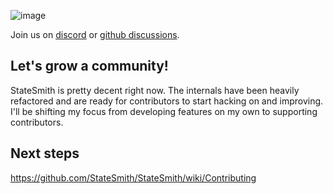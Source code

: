 ![image](https://user-images.githubusercontent.com/274012/218209851-c904835e-0989-40ce-8868-4f1ac964cbe8.png)

Join us on [discord](https://discord.com/channels/1056394875278462996/1056394875278462999) or [github discussions](https://github.com/StateSmith/StateSmith/discussions).

## Let's grow a community!
StateSmith is pretty decent right now. The internals have been heavily refactored and are ready for contributors to start hacking on and improving.  I'll be shifting my focus from developing features on my own to supporting contributors.

## Next steps
https://github.com/StateSmith/StateSmith/wiki/Contributing

